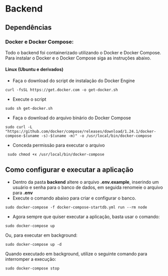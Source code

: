 # Backend
## Dependências
### Docker e Docker Compose:
Todo o backend foi containerizado utilizando o Docker e Docker Compose.
Para instalar o Docker e o Docker Compose siga as instruções abaixo.

#### Linux (Ubuntu e derivados)
- Faça o download do script de instalação do Docker Engine
```
curl -fsSL https://get.docker.com -o get-docker.sh
```
- Execute o script
```
sudo sh get-docker.sh
```
- Faça o download do arquivo binário do Docker Compose
```
sudo curl -L "https://github.com/docker/compose/releases/download/1.24.1/docker-compose-$(uname -s)-$(uname -m)" -o /usr/local/bin/docker-compose
```
- Conceda permissão para executar o arquivo
```
 sudo chmod +x /usr/local/bin/docker-compose
```

## Como configurar e executar a aplicação
- Dentro da pasta **backend** altere o arquivo **.env.example**, inserindo um usuário
  e senha para o banco de dados, em seguida renomeie o arquivo para **.env**
- Execute o comando abaixo para criar e configurar o banco.
```
sudo docker-compose -f docker-compose-startdb.yml run --rm node
```
- Agora sempre que quiser executar a aplicação, basta usar o comando:
```
sudo docker-compose up
```
Ou, para executar em background:
```
sudo docker-compose up -d
```
Quando executado em background, utilize o seguinte comando para interromper a execução:
```
sudo docker-compose stop
```
